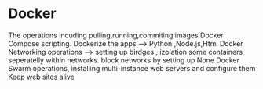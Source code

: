 # Docker

The operations incuding pulling,running,commiting images
Docker Compose scripting.
Dockerize the apps --> Python ,Node.js,Html
Docker Networking operations --> setting up birdges , izolation some containers seperatelly within networks.
block networks by setting up None
Docker Swarm operations, installing multi-instance web servers and configure them
Keep web sites alive


